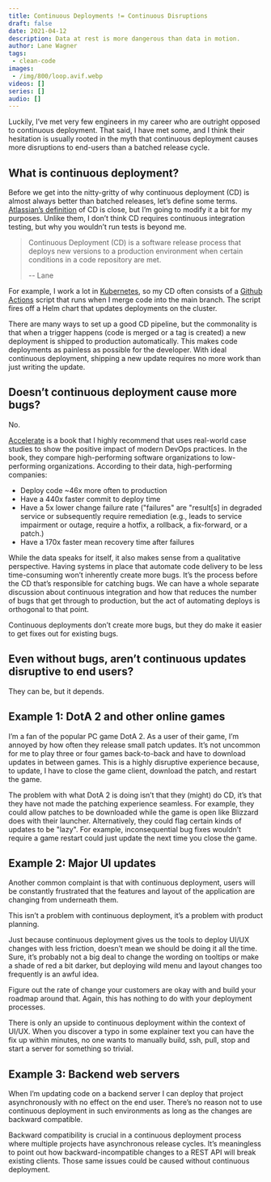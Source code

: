 ```yaml
---
title: Continuous Deployments != Continuous Disruptions
draft: false
date: 2021-04-12
description: Data at rest is more dangerous than data in motion.
author: Lane Wagner
tags:
 - clean-code
images:
 - /img/800/loop.avif.webp
videos: []
series: []
audio: []
---
```


Luckily, I’ve met very few engineers in my career who are outright opposed to continuous deployment. That said, I have met some, and I think their hesitation is usually rooted in the myth that continuous deployment causes more disruptions to end-users than a batched release cycle.

## What is continuous deployment?

Before we get into the nitty-gritty of why continuous deployment (CD) is almost always better than batched releases, let’s define some terms. [Atlassian’s definition](https://www.atlassian.com/continuous-delivery/continuous-deployment) of CD is close, but I’m going to modify it a bit for my purposes. Unlike them, I don’t think CD requires continuous integration testing, but why you wouldn’t run tests is beyond me.

> Continuous Deployment (CD) is a software release process that deploys new versions to a production environment when certain conditions in a code repository are met.
> 
> -- Lane

For example, I work a lot in [Kubernetes](https://kubernetes.io/), so my CD often consists of a [Github Actions](https://github.com/features/actions) script that runs when I merge code into the main branch. The script fires off a Helm chart that updates deployments on the cluster.

There are many ways to set up a good CD pipeline, but the commonality is that when a trigger happens (code is merged or a tag is created) a new deployment is shipped to production automatically. This makes code deployments as painless as possible for the developer. With ideal continuous deployment, shipping a new update requires no more work than just writing the update.

## Doesn’t continuous deployment cause more bugs?

No.

[Accelerate](https://itrevolution.com/book/accelerate/) is a book that I highly recommend that uses real-world case studies to show the positive impact of modern DevOps practices. In the book, they compare high-performing software organizations to low-performing organizations. According to their data, high-performing companies:

* Deploy code ~46x more often to production
* Have a 440x faster commit to deploy time
* Have a 5x lower change failure rate ("failures" are "result[s] in degraded service or subsequently require remediation (e.g., leads to service impairment or outage, require a hotfix, a rollback, a fix-forward, or a patch.)
* Have a 170x faster mean recovery time after failures

While the data speaks for itself, it also makes sense from a qualitative perspective. Having systems in place that automate code delivery to be less time-consuming won’t inherently create more bugs. It’s the process before the CD that’s responsible for catching bugs. We can have a whole separate discussion about continuous integration and how that reduces the number of bugs that get through to production, but the act of automating deploys is orthogonal to that point.

Continuous deployments don’t create more bugs, but they do make it easier to get fixes out for existing bugs.

## Even without bugs, aren’t continuous updates disruptive to end users?

They can be, but it depends.

## Example 1: DotA 2 and other online games

I’m a fan of the popular PC game DotA 2. As a user of their game, I’m annoyed by how often they release small patch updates. It’s not uncommon for me to play three or four games back-to-back and have to download updates in between games. This is a highly disruptive experience because, to update, I have to close the game client, download the patch, and restart the game.

The problem with what DotA 2 is doing isn’t that they (might) do CD, it’s that they have not made the patching experience seamless. For example, they could allow patches to be downloaded while the game is open like Blizzard does with their launcher. Alternatively, they could flag certain kinds of updates to be "lazy". For example, inconsequential bug fixes wouldn’t require a game restart could just update the next time you close the game.

## Example 2: Major UI updates

Another common complaint is that with continuous deployment, users will be constantly frustrated that the features and layout of the application are changing from underneath them.

This isn’t a problem with continuous deployment, it’s a problem with product planning.

Just because continuous deployment gives us the tools to deploy UI/UX changes with less friction, doesn’t mean we should be doing it all the time. Sure, it’s probably not a big deal to change the wording on tooltips or make a shade of red a bit darker, but deploying wild menu and layout changes too frequently is an awful idea.

Figure out the rate of change your customers are okay with and build your roadmap around that. Again, this has nothing to do with your deployment processes.

There is only an upside to continuous deployment within the context of UI/UX. When you discover a typo in some explainer text you can have the fix up within minutes, no one wants to manually build, ssh, pull, stop and start a server for something so trivial.

## Example 3: Backend web servers

When I’m updating code on a backend server I can deploy that project asynchronously with no effect on the end user. There’s no reason not to use continuous deployment in such environments as long as the changes are backward compatible.

Backward compatibility is crucial in a continuous deployment process where multiple projects have asynchronous release cycles. It’s meaningless to point out how backward-incompatible changes to a REST API will break existing clients. Those same issues could be caused without continuous deployment.
